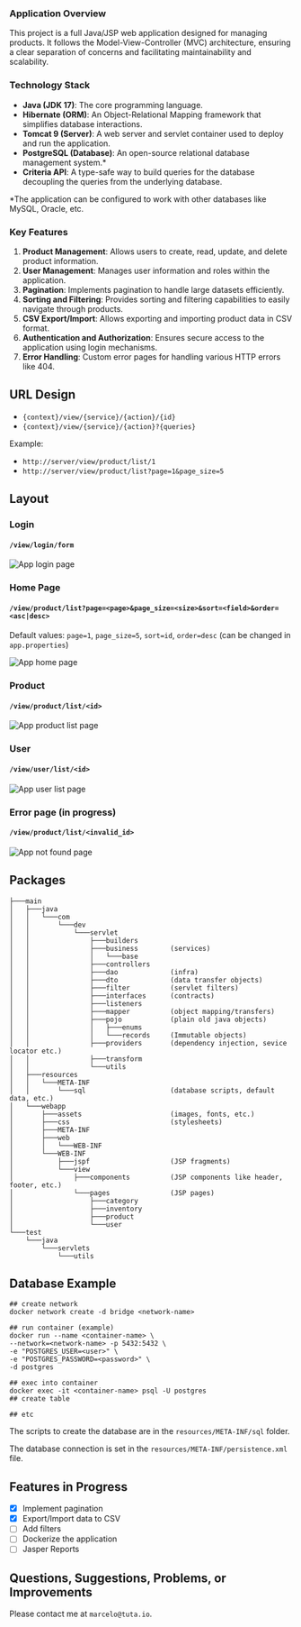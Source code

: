 ### Application Overview

This project is a full Java/JSP web application designed for managing products.
It follows the Model-View-Controller (MVC) architecture,
ensuring a clear separation of concerns and facilitating maintainability and scalability.

### Technology Stack
- **Java (JDK 17)**: The core programming language.
- **Hibernate (ORM)**: An Object-Relational Mapping framework that simplifies database interactions.
- **Tomcat 9 (Server)**: A web server and servlet container used to deploy and run the application.
- **PostgreSQL (Database)**: An open-source relational database management system.*
- **Criteria API**: A type-safe way to build queries for the database decoupling the queries from the underlying database.

*The application can be configured to work with other databases like MySQL, Oracle, etc.

### Key Features
1. **Product Management**: Allows users to create, read, update, and delete product information.
2. **User Management**: Manages user information and roles within the application.
3. **Pagination**: Implements pagination to handle large datasets efficiently.
4. **Sorting and Filtering**: Provides sorting and filtering capabilities to easily navigate through products.
5. **CSV Export/Import**: Allows exporting and importing product data in CSV format.
6. **Authentication and Authorization**: Ensures secure access to the application using login mechanisms.
7. **Error Handling**: Custom error pages for handling various HTTP errors like 404.

## URL Design
- `{context}/view/{service}/{action}/{id}`
- `{context}/view/{service}/{action}?{queries}`

Example:
- `http://server/view/product/list/1`
- `http://server/view/product/list?page=1&page_size=5`

## Layout

### Login
#### `/view/login/form`
![App login page](https://i.ibb.co/R0xM6Ps/Screenshot-2022-07-17-034301.png)

### Home Page
#### `/view/product/list?page=<page>&page_size=<size>&sort=<field>&order=<asc|desc>`
Default values: `page=1`, `page_size=5`, `sort=id`, `order=desc` (can be changed in `app.properties`)

![App home page](https://i.ibb.co/fFT7p2N/shopping-prod.png)

### Product
#### `/view/product/list/<id>`
![App product list page](https://i.ibb.co/1fy8JtG/Screenshot.png)

### User
#### `/view/user/list/<id>`
![App user list page](https://i.ibb.co/nBbGMtG/temp.png)

### Error page (in progress)
#### `/view/product/list/<invalid_id>`
![App not found page](https://i.postimg.cc/Sx8D8GZP/Screenshot-2024-08-10-174059.png)

## Packages
```
├───main
│   ├───java
│   │   └───com
│   │       └───dev
│   │           └───servlet
│   │               ├───builders
│   │               ├───business        (services)
│   │               │   └───base 
│   │               ├───controllers
│   │               ├───dao             (infra)
│   │               ├───dto             (data transfer objects)
│   │               ├───filter          (servlet filters)
│   │               ├───interfaces      (contracts)
│   │               ├───listeners 
│   │               ├───mapper          (object mapping/transfers)
│   │               ├───pojo            (plain old java objects)
│   │               │   ├───enums
│   │               │   └───records     (Immutable objects)
│   │               ├───providers       (dependency injection, sevice locator etc.)
│   │               ├───transform
│   │               └───utils
│   ├───resources
│   │   └───META-INF
│   │       └───sql                     (database scripts, default data, etc.)
│   └───webapp
│       ├───assets                      (images, fonts, etc.)
│       ├───css                         (stylesheets)
│       ├───META-INF
│       ├───web
│       │   └───WEB-INF
│       └───WEB-INF
│           ├───jspf                    (JSP fragments)
│           └───view                    
│               ├───components          (JSP components like header, footer, etc.)
│               └───pages               (JSP pages)
│                   ├───category
│                   ├───inventory
│                   ├───product
│                   └───user
└───test
    └───java
        └───servlets
            └───utils

```

## Database Example
```docker
## create network
docker network create -d bridge <network-name>

## run container (example)
docker run --name <container-name> \
--network=<network-name> -p 5432:5432 \
-e "POSTGRES_USER=<user>" \
-e "POSTGRES_PASSWORD=<password>" \
-d postgres

## exec into container
docker exec -it <container-name> psql -U postgres
## create table

## etc
```

The scripts to create the database are in the `resources/META-INF/sql` folder.

The database connection is set in the `resources/META-INF/persistence.xml` file.

## Features in Progress
- [x] Implement pagination
- [x] Export/Import data to CSV
- [ ] Add filters
- [ ] Dockerize the application
- [ ] Jasper Reports

## Questions, Suggestions, Problems, or Improvements
Please contact me at `marcelo@tuta.io`.